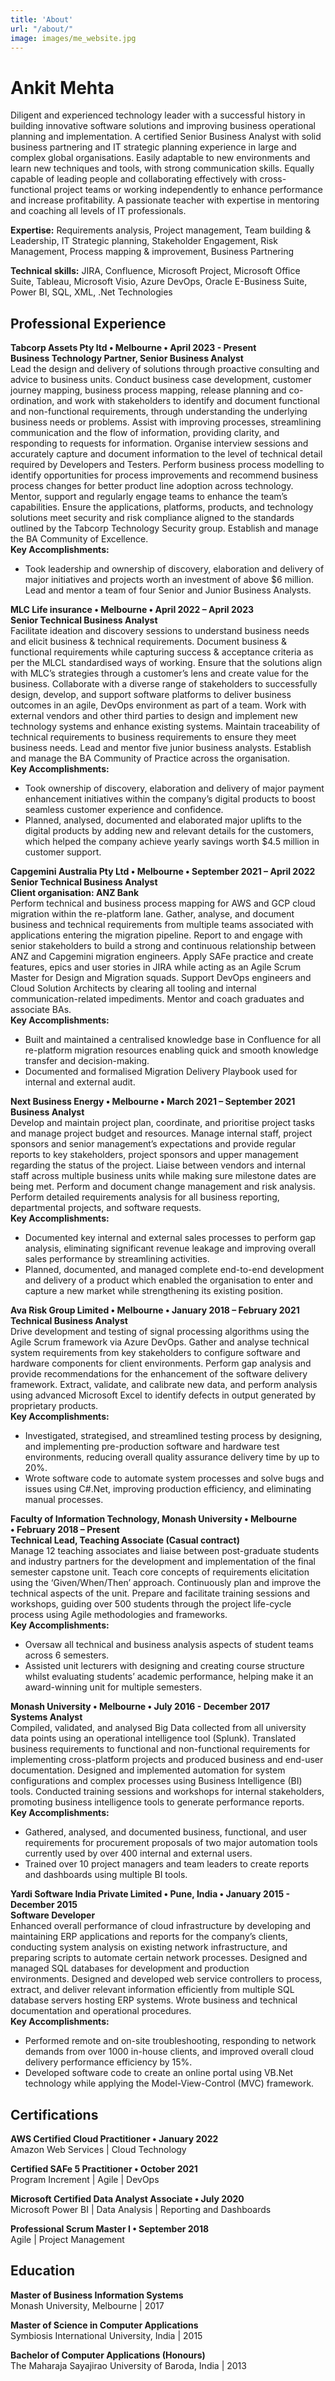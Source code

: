 ```yaml
---
title: 'About'
url: "/about/"
image: images/me_website.jpg
---
```


# Ankit Mehta

Diligent and experienced technology leader with a successful history in building innovative software solutions and improving business operational planning and implementation. A certified Senior Business Analyst with solid business partnering and IT strategic planning experience in large and complex global organisations. Easily adaptable to new environments and learn new techniques and tools, with strong communication skills. Equally capable of leading people and collaborating effectively with cross-functional project teams or working independently to enhance performance and increase profitability. A passionate teacher with expertise in mentoring and coaching all levels of IT professionals. 

**Expertise:** Requirements analysis, Project management, Team building & Leadership, IT Strategic planning, Stakeholder Engagement, Risk Management, Process mapping & improvement, Business Partnering

**Technical skills:** JIRA, Confluence, Microsoft Project, Microsoft Office Suite, Tableau, Microsoft Visio, Azure DevOps, Oracle E-Business Suite, Power BI, SQL, XML, .Net Technologies

## Professional Experience
 
**Tabcorp Assets Pty ltd • Melbourne • April 2023 - Present**  
**Business Technology Partner, Senior Business Analyst**  
Lead the design and delivery of solutions through proactive consulting and advice to business units. Conduct business case development, customer journey mapping, business process mapping, release planning and co-ordination, and work with stakeholders to identify and document functional and non-functional requirements, through understanding the underlying business needs or problems. Assist with improving processes, streamlining communication and the flow of information, providing clarity, and responding to requests for information. Organise interview sessions and accurately capture and document information to the level of technical detail required by Developers and Testers. Perform business process modelling to identify opportunities for process improvements and recommend business process changes for better product line adoption across technology. Mentor, support and regularly engage teams to enhance the team’s capabilities. Ensure the applications, platforms, products, and technology solutions meet security and risk compliance aligned to the standards outlined by the Tabcorp Technology Security group. Establish and manage the BA Community of Excellence.  
**Key Accomplishments:**
* Took leadership and ownership of discovery, elaboration and delivery of major initiatives and projects worth an investment of above $6 million. Lead and mentor a team of four Senior and Junior Business Analysts.

**MLC Life insurance • Melbourne • April 2022 – April 2023**  
**Senior Technical Business Analyst**  
Facilitate ideation and discovery sessions to understand business needs and elicit business & technical requirements. Document business & functional requirements while capturing success & acceptance criteria as per the MLCL standardised ways of working. Ensure that the solutions align with MLC’s strategies through a customer’s lens and create value for the business. Collaborate with a diverse range of stakeholders to successfully design, develop, and support software platforms to deliver business outcomes in an agile, DevOps environment as part of a team. Work with external vendors and other third parties to design and implement new technology systems and enhance existing systems. Maintain traceability of technical requirements to business requirements to ensure they meet business needs. Lead and mentor five junior business analysts. Establish and manage the BA Community of Practice across the organisation.  
**Key Accomplishments:**
* Took ownership of discovery, elaboration and delivery of major payment enhancement initiatives within the company’s digital products to boost seamless customer experience and confidence.
* Planned, analysed, documented and elaborated major uplifts to the digital products by adding new and relevant details for the customers, which helped the company achieve yearly savings worth $4.5 million in customer support.

**Capgemini Australia Pty Ltd • Melbourne • September 2021 – April 2022**  
**Senior Technical Business Analyst**  
**Client organisation: ANZ Bank**  
Perform technical and business process mapping for AWS and GCP cloud migration within the re-platform lane. Gather, analyse, and document business and technical requirements from multiple teams associated with applications entering the migration pipeline. Report to and engage with senior stakeholders to build a strong and continuous relationship between ANZ and Capgemini migration engineers. Apply SAFe practice and create features, epics and user stories in JIRA while acting as an Agile Scrum Master for Design and Migration squads. Support DevOps engineers and Cloud Solution Architects by clearing all tooling and internal communication-related impediments. Mentor and coach graduates and associate BAs.   
**Key Accomplishments:**
* Built and maintained a centralised knowledge base in Confluence for all re-platform migration resources enabling quick and smooth knowledge transfer and decision-making.
* Documented and formalised Migration Delivery Playbook used for internal and external audit.

**Next Business Energy • Melbourne • March 2021 – September 2021**  
**Business Analyst**  
Develop and maintain project plan, coordinate, and prioritise project tasks and manage project budget and resources. Manage internal staff, project sponsors and senior management’s expectations and provide regular reports to key stakeholders, project sponsors and upper management regarding the status of the project. Liaise between vendors and internal staff across multiple business units while making sure milestone dates are being met. Perform and document change management and risk analysis. Perform detailed requirements analysis for all business reporting, departmental projects, and software requests.   
**Key Accomplishments:**  
* Documented key internal and external sales processes to perform gap analysis, eliminating significant revenue leakage and improving overall sales performance by streamlining activities.
* Planned, documented, and managed complete end-to-end development and delivery of a product which enabled the organisation to enter and capture a new market while strengthening its existing position. 

**Ava Risk Group Limited • Melbourne • January 2018 – February 2021**  
**Technical Business Analyst**  
Drive development and testing of signal processing algorithms using the Agile Scrum framework via Azure DevOps. Gather and analyse technical system requirements from key stakeholders to configure software and hardware components for client environments. Perform gap analysis and provide recommendations for the enhancement of the software delivery framework. Extract, validate, and calibrate new data, and perform analysis using advanced Microsoft Excel to identify defects in output generated by proprietary products.   
**Key Accomplishments:**  
* Investigated, strategised, and streamlined testing process by designing, and implementing pre-production software and hardware test environments, reducing overall quality assurance delivery time by up to 20%.
* Wrote software code to automate system processes and solve bugs and issues using C#.Net, improving production efficiency, and eliminating manual processes.

**Faculty of Information Technology, Monash University • Melbourne • February 2018 – Present**  
**Technical Lead, Teaching Associate (Casual contract)**  
Manage 12 teaching associates and liaise between post-graduate students and industry partners for the development and implementation of the final semester capstone unit. Teach core concepts of requirements elicitation using the ‘Given/When/Then’ approach. Continuously plan and improve the technical aspects of the unit. Prepare and facilitate training sessions and workshops, guiding over 500 students through the project life-cycle process using Agile methodologies and frameworks.   
**Key Accomplishments:**  
* Oversaw all technical and business analysis aspects of student teams across 6 semesters.
* Assisted unit lecturers with designing and creating course structure whilst evaluating students’ academic performance, helping make it an award-winning unit for multiple semesters.

**Monash University • Melbourne • July 2016 - December 2017**  
**Systems Analyst**  
Compiled, validated, and analysed Big Data collected from all university data points using an operational intelligence tool (Splunk). Translated business requirements to functional and non-functional requirements for implementing cross-platform projects and produced business and end-user documentation. Designed and implemented automation for system configurations and complex processes using Business Intelligence (BI) tools. Conducted training sessions and workshops for internal stakeholders, promoting business intelligence tools to generate performance reports.   
**Key Accomplishments:**  
* Gathered, analysed, and documented business, functional, and user requirements for procurement proposals of two major automation tools currently used by over 400 internal and external users. 
* Trained over 10 project managers and team leaders to create reports and dashboards using multiple BI tools. 

**Yardi Software India Private Limited • Pune, India • January 2015 - December 2015**  
**Software Developer**  
Enhanced overall performance of cloud infrastructure by developing and maintaining ERP applications and reports for the company’s clients, conducting system analysis on existing network infrastructure, and preparing scripts to automate certain network processes. Designed and managed SQL databases for development and production environments. Designed and developed web service controllers to process, extract, and deliver relevant information efficiently from multiple SQL database servers hosting ERP systems. Wrote business and technical documentation and operational procedures.  
**Key Accomplishments:**  
* Performed remote and on-site troubleshooting, responding to network demands from over 1000 in-house clients, and improved overall cloud delivery performance efficiency by 15%.
* Developed software code to create an online portal using VB.Net technology while applying the Model-View-Control (MVC) framework.


## Certifications

**AWS Certified Cloud Practitioner • January 2022**  
Amazon Web Services | Cloud Technology  

**Certified SAFe 5 Practitioner • October 2021**  
Program Increment | Agile | DevOps  

**Microsoft Certified Data Analyst Associate • July 2020**  
Microsoft Power BI | Data Analysis | Reporting and Dashboards  

**Professional Scrum Master I • September 2018**  
Agile | Project Management  


## Education

**Master of Business Information Systems**  
Monash University, Melbourne | 2017  

**Master of Science in Computer Applications**  
Symbiosis International University, India | 2015  

**Bachelor of Computer Applications (Honours)**  
The Maharaja Sayajirao University of Baroda, India | 2013  

